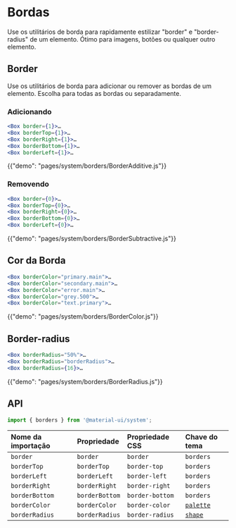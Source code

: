 # Bordas

<p class="description">Use os utilitários de borda para rapidamente estilizar "border" e "border-radius" de um elemento. Ótimo para imagens, botões ou qualquer outro elemento.</p>

## Border

Use os utilitários de borda para adicionar ou remover as bordas de um elemento. Escolha para todas as bordas ou separadamente.

### Adicionando

```jsx
<Box border={1}>…
<Box borderTop={1}>…
<Box borderRight={1}>…
<Box borderBottom={1}>…
<Box borderLeft={1}>…
```

{{"demo": "pages/system/borders/BorderAdditive.js"}}

### Removendo

```jsx
<Box border={0}>…
<Box borderTop={0}>…
<Box borderRight={0}>…
<Box borderBottom={0}>…
<Box borderLeft={0}>…
```

{{"demo": "pages/system/borders/BorderSubtractive.js"}}

## Cor da Borda

```jsx
<Box borderColor="primary.main">…
<Box borderColor="secondary.main">…
<Box borderColor="error.main">…
<Box borderColor="grey.500">…
<Box borderColor="text.primary">…
```

{{"demo": "pages/system/borders/BorderColor.js"}}

## Border-radius

```jsx
<Box borderRadius="50%">…
<Box borderRadius="borderRadius">…
<Box borderRadius={16}>…
```

{{"demo": "pages/system/borders/BorderRadius.js"}}

## API

```js
import { borders } from '@material-ui/system';
```

| Nome da importação | Propriedade    | Propriedade CSS | Chave do tema                                                    |
|:------------------ |:-------------- |:--------------- |:---------------------------------------------------------------- |
| `border`           | `border`       | `border`        | `borders`                                                        |
| `borderTop`        | `borderTop`    | `border-top`    | `borders`                                                        |
| `borderLeft`       | `borderLeft`   | `border-left`   | `borders`                                                        |
| `borderRight`      | `borderRight`  | `border-right`  | `borders`                                                        |
| `borderBottom`     | `borderBottom` | `border-bottom` | `borders`                                                        |
| `borderColor`      | `borderColor`  | `border-color`  | [`palette`](/customization/default-theme/?expend-path=$.palette) |
| `borderRadius`     | `borderRadius` | `border-radius` | [`shape`](/system/borders/)                                      |